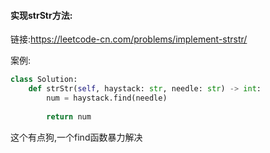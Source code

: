 #### 实现strStr方法:

链接:https://leetcode-cn.com/problems/implement-strstr/

案例:

```python
class Solution:
    def strStr(self, haystack: str, needle: str) -> int:
        num = haystack.find(needle)
        
        return num
```

这个有点狗,一个find函数暴力解决